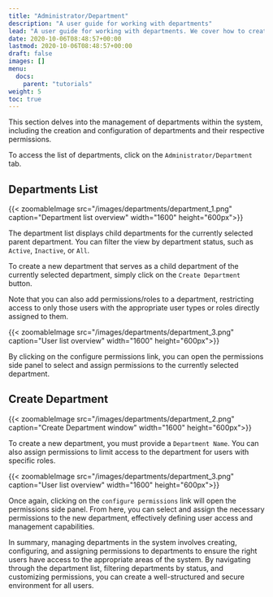 ```yaml
---
title: "Administrator/Department"
description: "A user guide for working with departments"
lead: "A user guide for working with departments. We cover how to create and modify departments."
date: 2020-10-06T08:48:57+00:00
lastmod: 2020-10-06T08:48:57+00:00
draft: false
images: []
menu:
  docs:
    parent: "tutorials"
weight: 5
toc: true
---
```

This section delves into the management of departments within the system, including the creation and configuration of departments and their respective permissions.

To access the list of departments, click on the `Administrator/Department` tab.

## Departments List

{{< zoomableImage src="/images/departments/department_1.png" caption="Department list overview" width="1600" height="600px">}}

The department list displays child departments for the currently selected parent department. You can filter the view by department status, such as `Active`, `Inactive`, or `All`.

To create a new department that serves as a child department of the currently selected department, simply click on the `Create Department` button.

Note that you can also add permissions/roles to a department, restricting access to only those users with the appropriate user types or roles directly assigned to them.

{{< zoomableImage src="/images/departments/department_3.png" caption="User list overview" width="1600" height="600px">}}

By clicking on the configure permissions link, you can open the permissions side panel to select and assign permissions to the currently selected department.

## Create Department

{{< zoomableImage src="/images/departments/department_2.png" caption="Create Department window" width="1600" height="600px">}}

To create a new department, you must provide a `Department Name`. You can also assign permissions to limit access to the department for users with specific roles.

{{< zoomableImage src="/images/departments/department_3.png" caption="User list overview" width="1600" height="600px">}}

Once again, clicking on the `configure permissions` link will open the permissions side panel. From here, you can select and assign the necessary permissions to the new department, effectively defining user access and management capabilities.

In summary, managing departments in the system involves creating, configuring, and assigning permissions to departments to ensure the right users have access to the appropriate areas of the system. By navigating through the department list, filtering departments by status, and customizing permissions, you can create a well-structured and secure environment for all users.